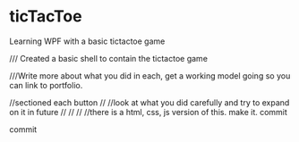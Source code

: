 # ticTacToe

Learning WPF with a basic tictactoe game


/// Created a basic shell to contain the tictactoe game


///Write more about what you did in each, get a working model going so you can link to portfolio.

//sectioned each button
//
//look at what you did carefully and try to expand on it in future
//
//
//
//there is a html, css, js version of this. make it.
commit 

commit
